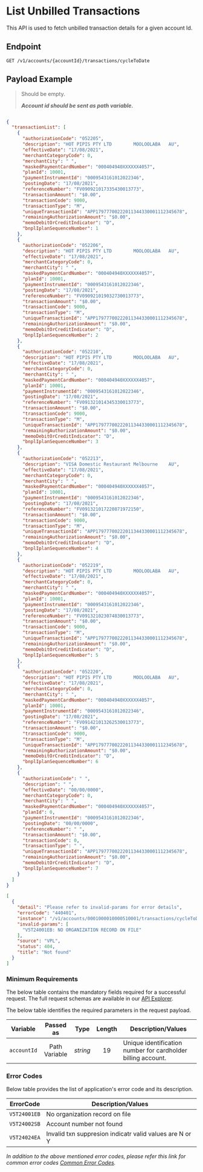 # List Unbilled Transactions

This API is used to fetch unbilled transaction details for a given account Id.

## Endpoint

`GET /v1/accounts/{accountId}/transactions/cycleToDate`

## Payload Example

<!--
type: tab
titles: Request, Response, Error
-->

>Should be empty.  
>
>***Account id should be sent as path variable.***

<!--
type: tab
-->

```json

{
  "transactionList": [
    {
      "authorizationCode": "052205",
      "description": "HOT PIPIS PTY LTD        MOOLOOLABA   AU",
      "effectiveDate": "17/08/2021",
      "merchantCategoryCode": 0,
      "merchantCity": " ",
      "maskedPaymentCardNumber": "000404940XXXXXX4057",
      "planId": 10001,
      "paymentInstrumentId": "0009543161012022346",
      "postingDate": "17/08/2021",
      "referenceNumber": "FV090921017335430013773",
      "transactionAmount": "$0.00",
      "transactionCode": 9000,
      "transactionType": "M",
      "uniqueTransactionId": "APP17977700222011344330001112345678",
      "remainingAuthorizationAmount": "$0.00",
      "memoDebitOrCreditIndicator": "D",
      "bnplIplanSequenceNumber": 1
    },
    {
      "authorizationCode": "052206",
      "description": "HOT PIPIS PTY LTD        MOOLOOLABA   AU",
      "effectiveDate": "17/08/2021",
      "merchantCategoryCode": 0,
      "merchantCity": " ",
      "maskedPaymentCardNumber": "000404940XXXXXX4057",
      "planId": 10001,
      "paymentInstrumentId": "0009543161012022346",
      "postingDate": "17/08/2021",
      "referenceNumber": "FV090921019032730013773",
      "transactionAmount": "$0.00",
      "transactionCode": 9000,
      "transactionType": "M",
      "uniqueTransactionId": "APP17977700222011344330001112345678",
      "remainingAuthorizationAmount": "$0.00",
      "memoDebitOrCreditIndicator": "D",
      "bnplIplanSequenceNumber": 2
    },
    {
      "authorizationCode": "052210",
      "description": "HOT PIPIS PTY LTD        MOOLOOLABA   AU",
      "effectiveDate": "17/08/2021",
      "merchantCategoryCode": 0,
      "merchantCity": " ",
      "maskedPaymentCardNumber": "000404940XXXXXX4057",
      "planId": 10001,
      "paymentInstrumentId": "0009543161012022346",
      "postingDate": "17/08/2021",
      "referenceNumber": "FV091321014345330013773",
      "transactionAmount": "$0.00",
      "transactionCode": 9000,
      "transactionType": "M",
      "uniqueTransactionId": "APP17977700222011344330001112345678",
      "remainingAuthorizationAmount": "$0.00",
      "memoDebitOrCreditIndicator": "D",
      "bnplIplanSequenceNumber": 3
    },
    {
      "authorizationCode": "052213",
      "description": "VISA Domestic Restaurant Melbourne    AU",
      "effectiveDate": "17/08/2021",
      "merchantCategoryCode": 0,
      "merchantCity": " ",
      "maskedPaymentCardNumber": "000404940XXXXXX4057",
      "planId": 10001,
      "paymentInstrumentId": "0009543161012022346",
      "postingDate": "17/08/2021",
      "referenceNumber": "FV091321017220871972150",
      "transactionAmount": "$0.00",
      "transactionCode": 9000,
      "transactionType": "M",
      "uniqueTransactionId": "APP17977700222011344330001112345678",
      "remainingAuthorizationAmount": "$0.00",
      "memoDebitOrCreditIndicator": "D",
      "bnplIplanSequenceNumber": 4
    },
    {
      "authorizationCode": "052219",
      "description": "HOT PIPIS PTY LTD        MOOLOOLABA   AU",
      "effectiveDate": "17/08/2021",
      "merchantCategoryCode": 0,
      "merchantCity": " ",
      "maskedPaymentCardNumber": "000404940XXXXXX4057",
      "planId": 10001,
      "paymentInstrumentId": "0009543161012022346",
      "postingDate": "17/08/2021",
      "referenceNumber": "FV091321023074830013773",
      "transactionAmount": "$0.00",
      "transactionCode": 9000,
      "transactionType": "M",
      "uniqueTransactionId": "APP17977700222011344330001112345678",
      "remainingAuthorizationAmount": "$0.00",
      "memoDebitOrCreditIndicator": "D",
      "bnplIplanSequenceNumber": 5
    },
    {
      "authorizationCode": "052220",
      "description": "HOT PIPIS PTY LTD        MOOLOOLABA   AU",
      "effectiveDate": "17/08/2021",
      "merchantCategoryCode": 0,
      "merchantCity": " ",
      "maskedPaymentCardNumber": "000404940XXXXXX4057",
      "planId": 10001,
      "paymentInstrumentId": "0009543161012022346",
      "postingDate": "17/08/2021",
      "referenceNumber": "FV091421013262530013773",
      "transactionAmount": "$0.00",
      "transactionCode": 9000,
      "transactionType": "M",
      "uniqueTransactionId": "APP17977700222011344330001112345678",
      "remainingAuthorizationAmount": "$0.00",
      "memoDebitOrCreditIndicator": "D",
      "bnplIplanSequenceNumber": 6
    },
    {
      "authorizationCode": " ",
      "description": " ",
      "effectiveDate": "00/00/0000",
      "merchantCategoryCode": 0,
      "merchantCity": " ",
      "maskedPaymentCardNumber": "000404940XXXXXX4057",
      "planId": 0,
      "paymentInstrumentId": "0009543161012022346",
      "postingDate": "00/00/0000",
      "referenceNumber": " ",
      "transactionAmount": "$0.00",
      "transactionCode": 0,
      "transactionType": " ",
      "uniqueTransactionId": "APP17977700222011344330001112345678",
      "remainingAuthorizationAmount": "$0.00",
      "memoDebitOrCreditIndicator": "D",
      "bnplIplanSequenceNumber": 7
    }
  ]
}
```

<!--
type: tab
-->

```json
[
  {
    "detail": "Please refer to invalid-params for error details",
    "errorCode": "440401",
    "instance": "/v1/accounts/0001000010000510001/transactions/cycleToDate",
    "invalid-params": [
      "V5T24001EB: NO ORGANIZATION RECORD ON FILE"
    ],
    "source": "VPL",
    "status": 404,
    "title": "Not found"
  }
]
```

<!-- type: tab-end -->

### Minimum Requirements

The below table contains the mandatory fields required for a successful request. The full request schemas are available in our [API Explorer](../api/?type=get&path=/v1/accounts/{accountId}/transactions/cycleToDate).

The below table identifies the required parameters in the request payload.

| Variable | Passed as | Type | Length | Description/Values |
| -------- | :-------: | :--: | :------------: | ------------------ |
| `accountId` | Path Variable | *string* | 19 | Unique identification number for cardholder billing account. |

### Error Codes

Below table provides the list of application's error code and its description.

| ErrorCode |  Description/Values |
| --------  | ------------------ |
| `V5T24001EB` | No organization record on file |
| `V5T24002SB` | Account number not found |
| `V5T24024EA` | Invalid txn suppresion indicatr valid values are N or Y |

*In addition to the above mentioned error codes, please refer this link for common error codes [Common Error Codes](?path=docs/Common_Error_Code.md).*
